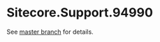 # Sitecore.Support.94990

See [master branch](https://github.com/sitecoresupport/Sitecore.Support.94990) for details.